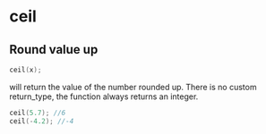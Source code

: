 # ceil

## Round value up

```cpp
ceil(x);
```

will return the value of the number rounded up. There is no custom return\_type, the function always returns an integer. &#x20;

```cpp
ceil(5.7); //6
ceil(-4.2); //-4
```
